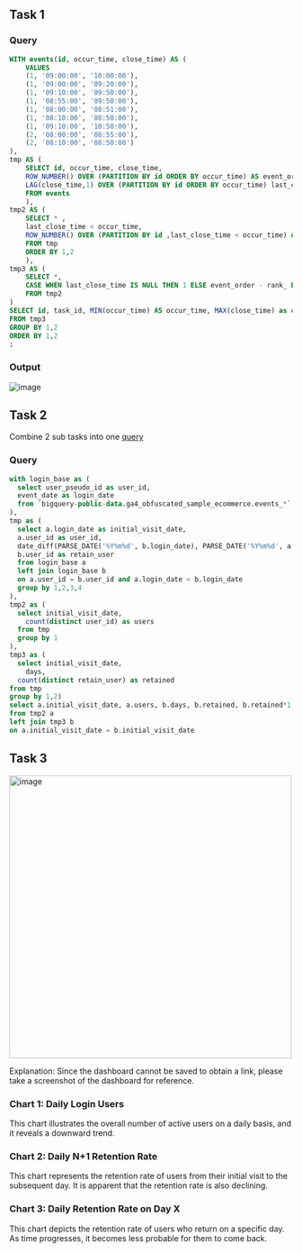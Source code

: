 ## Task 1

### Query
```sql
WITH events(id, occur_time, close_time) AS (
    VALUES
    (1, '09:00:00', '10:00:00'),
    (1, '09:00:00', '09:20:00'),
    (1, '09:10:00', '09:50:00'),
    (1, '08:55:00', '09:50:00'),
    (1, '08:00:00', '08:51:00'),
    (1, '08:10:00', '08:50:00'),
    (1, '09:10:00', '10:50:00'),
    (2, '08:00:00', '08:55:00'),
    (2, '08:10:00', '08:50:00')
),
tmp AS (
    SELECT id, occur_time, close_time, 
    ROW_NUMBER() OVER (PARTITION BY id ORDER BY occur_time) AS event_order,
    LAG(close_time,1) OVER (PARTITION BY id ORDER BY occur_time) last_close_time
    FROM events
    ),
tmp2 AS (
    SELECT * , 
    last_close_time < occur_time,
    ROW_NUMBER() OVER (PARTITION BY id ,last_close_time < occur_time) AS rank_
    FROM tmp
    ORDER BY 1,2
    ),
tmp3 AS (
    SELECT *, 
    CASE WHEN last_close_time IS NULL THEN 1 ELSE event_order - rank_ END AS task_id
    FROM tmp2
)
SELECT id, task_id, MIN(occur_time) AS occur_time, MAX(close_time) as close_time
FROM tmp3
GROUP BY 1,2
ORDER BY 1,2
;
```
### Output
![image](https://github.com/JoyceZhou96/ELITE-Data-Analyst-Assignment/assets/51615886/005c403d-d85f-44a0-8dd7-f9eebf47bb61)

## Task 2
Combine 2 sub tasks into one [query](https://console.cloud.google.com/bigquery?sq=208774998227:f659176e31cb421b8ff87773c0fe1ea0)
### Query
```sql
with login_base as (
  select user_pseudo_id as user_id,
  event_date as login_date
  from `bigquery-public-data.ga4_obfuscated_sample_ecommerce.events_*`
),
tmp as (
  select a.login_date as initial_visit_date,
  a.user_id as user_id,
  date_diff(PARSE_DATE('%Y%m%d', b.login_date), PARSE_DATE('%Y%m%d', a.login_date), DAY) as days,
  b.user_id as retain_user
  from login_base a 
  left join login_base b 
  on a.user_id = b.user_id and a.login_date < b.login_date
  group by 1,2,3,4
),
tmp2 as (
  select initial_visit_date, 
    count(distinct user_id) as users
  from tmp
  group by 1
),
tmp3 as (
  select initial_visit_date, 
    days,
  count(distinct retain_user) as retained
from tmp
group by 1,2)
select a.initial_visit_date, a.users, b.days, b.retained, b.retained*1.0000/a.users as retention_rate
from tmp2 a 
left join tmp3 b 
on a.initial_visit_date = b.initial_visit_date
```

## Task 3
<img width="502" alt="image" src="https://github.com/JoyceZhou96/ELITE-Data-Analyst-Assignment/assets/51615886/47b454b6-6045-4e4b-bd47-70136e6c7db5">

Explanation: Since the dashboard cannot be saved to obtain a link, please take a screenshot of the dashboard for reference.

### Chart 1: Daily Login Users
This chart illustrates the overall number of active users on a daily basis, and it reveals a downward trend.

### Chart 2: Daily N+1 Retention Rate
This chart represents the retention rate of users from their initial visit to the subsequent day. It is apparent that the retention rate is also declining.

### Chart 3: Daily Retention Rate on Day X
This chart depicts the retention rate of users who return on a specific day. As time progresses, it becomes less probable for them to come back.
